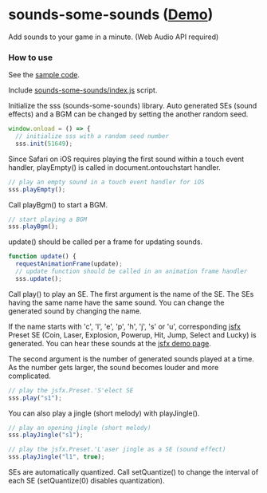 # sounds-some-sounds ([Demo](https://abagames.github.io/sounds-some-sounds/samples/index.html?rects))

Add sounds to your game in a minute. (Web Audio API required)

### How to use

See the [sample code](https://github.com/abagames/sounds-some-sounds/blob/master/src/samples/rects.ts).

Include [sounds-some-sounds/index.js](https://github.com/abagames/sounds-some-sounds/blob/master/docs/sounds-some-sounds/index.js) script.

Initialize the sss (sounds-some-sounds) library.
Auto generated SEs (sound effects) and a BGM can be changed by setting the another random seed.

```js
window.onload = () => {
  // initialize sss with a random seed number
  sss.init(51649);  
```

Since Safari on iOS requires playing the first sound within a touch event handler,
playEmpty() is called in document.ontouchstart handler.

```js
// play an empty sound in a touch event handler for iOS
sss.playEmpty();
```

Call playBgm() to start a BGM.

```js
// start playing a BGM
sss.playBgm();
```

update() should be called per a frame for updating sounds.

```js
function update() {
  requestAnimationFrame(update);
  // update function should be called in an animation frame handler
  sss.update();
```

Call play() to play an SE. The first argument is the name of the SE.
The SEs having the same name have the same sound.
You can change the generated sound by changing the name.

If the name starts with 'c', 'l', 'e', 'p', 'h', 'j', 's' or 'u',
corresponding [jsfx](https://github.com/loov/jsfx) Preset SE
(Coin, Laser, Explosion, Powerup, Hit, Jump, Select and Lucky) is generated.
You can hear these sounds at the [jsfx demo page](http://loov.io/jsfx/).

The second argument is the number of generated sounds played at a time.
As the number gets larger, the sound becomes louder and more complicated.

```js
// play the jsfx.Preset.'S'elect SE
sss.play("s1");
```

You can also play a jingle (short melody) with playJingle().

```js
// play an opening jingle (short melody)
sss.playJingle("s1");
```

```js
// play the jsfx.Preset.'L'aser jingle as a SE (sound effect)
sss.playJingle("l1", true);
```

SEs are automatically quantized. Call setQuantize() to change the interval of
each SE (setQuantize(0) disables quantization).
